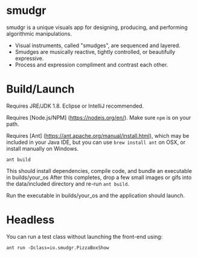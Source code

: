 # smudgr

smudgr is a unique visuals app for designing, producing, and performing algorithmic manipulations.

+ Visual instruments, called "smudges", are sequenced and layered.
+ Smudges are musically reactive, tightly controlled, or beautifully expressive.
+ Process and expression compliment and contrast each other.

# Build/Launch

Requires JRE/JDK 1.8. Eclipse or IntelliJ recommended.

Requires [Node.js/NPM] (https://nodejs.org/en/). Make sure `npm` is on your path.

Requires [Ant] (https://ant.apache.org/manual/install.html), which may be included in your Java IDE, but you can use `brew install ant` on OSX, or install manually on Windows.

`ant build`

This should install dependencies, compile code, and bundle an executable in builds/your_os
After this completes, drop a few small images or gifs into the data/included directory and re-run `ant build`.

Run the executable in builds/your_os and the application should launch.

# Headless

You can run a test class without launching the front-end using:

`ant run -Dclass=io.smudgr.PizzaBoxShow`

